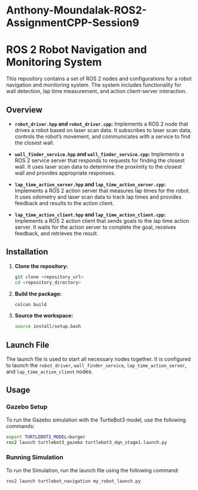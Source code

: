 # Anthony-Moundalak-ROS2-AssignmentCPP-Session9

# ROS 2 Robot Navigation and Monitoring System

This repository contains a set of ROS 2 nodes and configurations for a robot navigation and monitoring system. The system includes functionality for wall detection, lap time measurement, and action client-server interaction.

## Overview

- **`robot_driver.hpp` and `robot_driver.cpp`:** Implements a ROS 2 node that drives a robot based on laser scan data. It subscribes to laser scan data, controls the robot’s movement, and communicates with a service to find the closest wall.

- **`wall_finder_service.hpp` and `wall_finder_service.cpp`:** Implements a ROS 2 service server that responds to requests for finding the closest wall. It uses laser scan data to determine the proximity to the closest wall and provides appropriate responses.

- **`lap_time_action_server.hpp` and `lap_time_action_server.cpp`:** Implements a ROS 2 action server that measures lap times for the robot. It uses odometry and laser scan data to track lap times and provides feedback and results to the action client.

- **`lap_time_action_client.hpp` and `lap_time_action_client.cpp`:** Implements a ROS 2 action client that sends goals to the lap time action server. It waits for the action server to complete the goal, receives feedback, and retrieves the result.

## Installation

1. **Clone the repository:**

    ```bash
    git clone <repository_url>
    cd <repository_directory>
    ```

2. **Build the package:**

    ```bash
    colcon build
    ```

3. **Source the workspace:**

    ```bash
    source install/setup.bash
    ```

## Launch File

The launch file is used to start all necessary nodes together. It is configured to launch the `robot_driver`, `wall_finder_service`, `lap_time_action_server`, and `lap_time_action_client` nodes.

## Usage

### Gazebo Setup

To run the Gazebo simulation with the TurtleBot3 model, use the following commands:

```bash
export TURTLEBOT3_MODEL=burger
ros2 launch turtlebot3_gazebo turtlebot3_dqn_stage1.launch.py
```

### Running Simulation

To run the Simulation, run the launch file using the following command:

```bash
ros2 launch turtlebot_navigation my_robot_launch.py
```